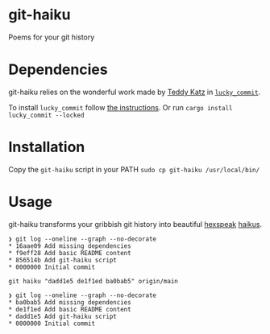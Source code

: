 # git-haiku
Poems for your git history

# Dependencies
git-haiku relies on the wonderful work made by [Teddy Katz](https://blog.teddykatz.com/) in [`lucky_commit`](https://github.com/not-an-aardvark/lucky-commit).

To install `lucky_commit` follow [the instructions](https://github.com/not-an-aardvark/lucky-commit#installation).
Or run `cargo install lucky_commit --locked`

# Installation
Copy the `git-haiku` script in your PATH
`sudo cp git-haiku /usr/local/bin/`

# Usage
git-haiku transforms your gribbish git history into beautiful [hexspeak](https://en.wikipedia.org/wiki/Hexspeak) [haikus](https://en.wikipedia.org/wiki/Haiku).

```
❯ git log --oneline --graph --no-decorate
* 16aae09 Add missing dependencies
* f9eff28 Add basic README content
* 856514b Add git-haiku script
* 0000000 Initial commit
```

`git haiku "dadd1e5 de1f1ed ba0bab5" origin/main`

```
❯ git log --oneline --graph --no-decorate
* ba0bab5 Add missing dependencies
* de1f1ed Add basic README content
* dadd1e5 Add git-haiku script
* 0000000 Initial commit
```

